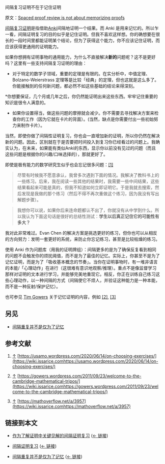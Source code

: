间隔复习证明不在于记住证明

原文：[Spaced proof review is not about memorizing proofs](https://wiki.issarice.com/wiki/Spaced_proof_review_is_not_about_memorizing_proofs)

[间隔复习证明](https://wiki.issarice.com/wiki/Spaced_proof_review)是指借助[Anki](https://wiki.issarice.com/wiki/Anki)间隔地证明一个结果。而 Anki 是用来记忆的。所以乍一看，间隔证明复习的目的似乎是记住证明。但我不喜欢这样想。你的确想要在很长的一段时间里都能证明某个结论，但为了获得这个能力，你不应该记住证明，而应该获得更通用的证明能力。

如果你想拥有证明事物的通用能力，为什么不直接解决**新的**问题呢？这不是更好吗？这里有一些支持间隔复习证明的理由：

* 对于特定的数学子领域，重要的定理是有限的。在实分析中，中值定理、Bolzano-Weierstrass 定理等是比较「经典」的定理，但也这就是这么多了。你能接触到的任何新问题，都必然不如这些基础的结论来得深刻。

*你想要保证，几个月或几年之后，你仍然能证明出来这些东西。牢牢记住重要的知识是很令人满意的。

* 如果你设置得当，做这些问题的摩擦就会减少。你不需要去寻找解决方案来检查你的工作（因为它就在卡片的背面）。(当然，缺点是你需要付出一些初始努力来制作卡片）。

当然，即使你做了间隔性证明复习，你也会一直增加新的证明，所以你仍然在解决新的问题。因此，区别就在于是否要把时间投入到复习你已经看过的问题上。我确实认为，在未来，如果能有类似Anki的东西，显示你以前没有见过的问题（而且这些问题是根据你的兴趣/口味选择的），那就更好了。

即使是极有能力的数学研究生似乎也会忘记很多问题：[[1]](https://wiki.issarice.com#cite_note-1)

> 尽管有时候我不愿意承认，我曾多次遇到下面的情况。我解决了教科书上的一些练习。后来，我在阅读一些其他的结果时，我需要一些中间结果，这些结果看起来可能是真的，但我不知道如何立即证明它。于是我就去搜索，然后发现是我做的那个练习（然后不得不再次重做这个练习，因为我没有写出解题步骤）。

> 

> 

> 我想你可以说，如果你后来连命题都认不出了，你就没有从中学到什么。所以我认为下面这句话是很好的总结性测试：**学生以后真正记住它的可能性有多大？**

> 

> 

我对此非常难过。Evan Chen 的解决方案是挑选更好的练习，但你也可以从相反的方向努力：发明一套更好的系统，来防止你忘记练习，甚至是比较枯燥的练习。

使用 Anki 作为问题库（用我的证明牌组）：间隔更多的是为了确保反复看到相同的问题不会触发你的烦扰阈值，而不是为了最佳的记忆。实际上，你甚至不是为了记忆证明，而是为了「吸收基本概念的节奏」。当你在证明事物时，有一堆非语言的本能/「心理动作」在进行（这很难有意识地观察/推理）。重点不是像监督学习那样对证明的文本进行学习，并能够完美地重现它。相反，你正在训练自己练习这些心理动作，以一种间隔的方式（间隔使它不烦人，并验证这种能力是一种本能，而不是一种反射/保护记忆）。

也可参见 [Tim Gowers](https://wiki.issarice.com/index.php?title=Tim_Gowers&action=edit&redlink=1) 关于记忆证明的内容，例如 [[2]](https://wiki.issarice.com#cite_note-2), [[3]](https://wiki.issarice.com#cite_note-3)

## 另见

* [间隔重复并不是仅为了记忆](https://wiki.issarice.com/wiki/Spaced_repetition_isn%27t_about_memorization)

## 参考文献

1. [↑](https://wiki.issarice.com#cite_ref-1) [https://usamo.wordpress.com/2020/06/14/on-choosing-exercises/](https://wiki.issarice.comhttps://usamo.wordpress.com/2020/06/14/on-choosing-exercises/)

2. [↑](https://wiki.issarice.com#cite_ref-2) [https://gowers.wordpress.com/2011/09/23/welcome-to-the-cambridge-mathematical-tripos/](https://wiki.issarice.comhttps://gowers.wordpress.com/2011/09/23/welcome-to-the-cambridge-mathematical-tripos/)

3. [↑](https://wiki.issarice.com#cite_ref-3) [https://mathoverflow.net/a/3957](https://wiki.issarice.comhttps://mathoverflow.net/a/3957)

## 链接到本文

* [作为了解证明中关键见解的间隔证明复习](https://wiki.issarice.com/wiki/Spaced_proof_review_as_a_way_to_understand_key_insights_in_a_proof) ([← 链接](https://wiki.issarice.com/index.php?title=Special:WhatLinksHere&target=Spaced+proof+review+as+way+to+understand+key+insights+in+proof))

* [间隔证明复习](https://wiki.issarice.com/wiki/Spaced_proof_review) ‎ ([← 链接](https://wiki.issarice.com/index.php?title=Special:WhatLinksHere&target=Spaced+proof+review))

* [间隔重复并不是仅为了记忆](https://wiki.issarice.com/wiki/Spaced_repetition_is_not_about_memorization) ‎ ([← 链接](https://wiki.issarice.com/index.php?title=Special:WhatLinksHere&target=Spaced+repetition+is+not+about+memorization))